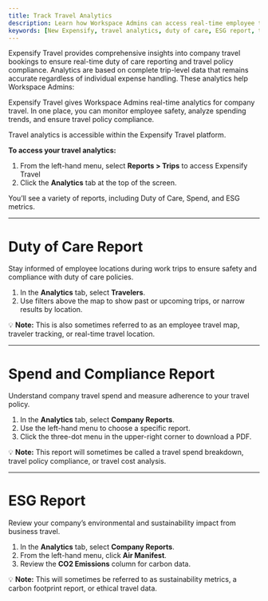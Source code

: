 ```yaml
---
title: Track Travel Analytics
description: Learn how Workspace Admins can access real-time employee travel insights, monitor compliance, and view ESG data using Expensify Travel.
keywords: [New Expensify, travel analytics, duty of care, ESG report, travel spend, employee location map, travel compliance, company travel data]
---
```


Expensify Travel provides comprehensive insights into company travel bookings to ensure real-time duty of care reporting and travel policy compliance. Analytics are based on complete trip-level data that remains accurate regardless of individual expense handling. These analytics help Workspace Admins:

Expensify Travel gives Workspace Admins real-time analytics for company travel. In one place, you can monitor employee safety, analyze spending trends, and ensure travel policy compliance.

Travel analytics is accessible within the Expensify Travel platform. 

**To access your travel analytics:**

1. From the left-hand menu, select **Reports > Trips** to access Expensify Travel
2. Click the **Analytics** tab at the top of the screen.

You’ll see a variety of reports, including Duty of Care, Spend, and ESG metrics.

---

# Duty of Care Report

Stay informed of employee locations during work trips to ensure safety and compliance with duty of care policies.

1. In the **Analytics** tab, select **Travelers**.
2. Use filters above the map to show past or upcoming trips, or narrow results by location.

💡 **Note:** This is also sometimes referred to as an employee travel map, traveler tracking, or real-time travel location.

---

# Spend and Compliance Report

Understand company travel spend and measure adherence to your travel policy.

1. In the **Analytics** tab, select **Company Reports**.
2. Use the left-hand menu to choose a specific report.
3. Click the three-dot menu in the upper-right corner to download a PDF.

💡 **Note:** This report will sometimes be called a travel spend breakdown, travel policy compliance, or travel cost analysis.

---

# ESG Report

Review your company’s environmental and sustainability impact from business travel.

1. In the **Analytics** tab, select **Company Reports**.
2. From the left-hand menu, click **Air Manifest**.
3. Review the **CO2 Emissions** column for carbon data.

💡 **Note:** This will sometimes be referred to as sustainability metrics, a carbon footprint report, or ethical travel data.

</div>
